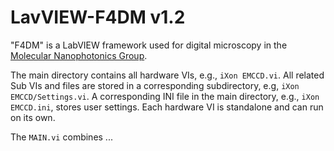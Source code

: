 # LavVIEW-F4DM v1.2

"F4DM" is a LabVIEW framework used for digital microscopy in the [Molecular Nanophotonics Group](https://www.uni-leipzig.de/~physik/mona/).

The main directory contains all hardware VIs, e.g., `iXon EMCCD.vi`. All related Sub VIs and files are stored in a corresponding subdirectory, e.g, `iXon EMCCD/Settings.vi`. A corresponding INI file in the main directory, e.g.,  `iXon EMCCD.ini`, stores user settings. Each hardware VI is standalone and can run on its own.

The `MAIN.vi` combines ... 

